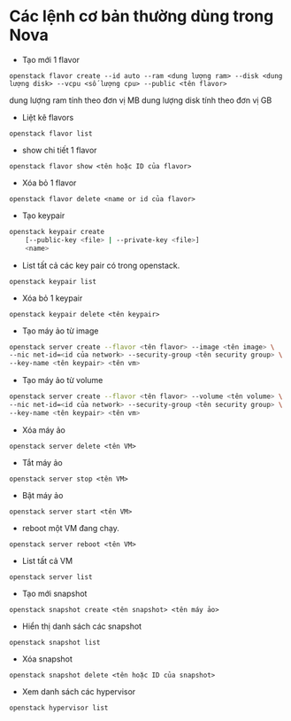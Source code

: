 # Các lệnh cơ bản thường dùng trong Nova

- Tạo mới 1 flavor

`openstack flavor create --id auto --ram <dung lượng ram> --disk <dung lượng disk> --vcpu <số lượng cpu> --public <tên flavor>`

dung lượng ram tính theo đơn vị MB
dung lượng disk tính theo đơn vị GB

- Liệt kê flavors

`openstack flavor list`

- show chi tiết 1 flavor

`openstack flavor show <tên hoặc ID của flavor>`

- Xóa bỏ 1 flavor

`openstack flavor delete <name or id của flavor>`

- Tạo keypair

``` sh
openstack keypair create
    [--public-key <file> | --private-key <file>]
    <name>
```

- List tất cả các key pair có trong openstack.

`openstack keypair list`

- Xóa bỏ 1 keypair

`openstack keypair delete <tên keypair>`


- Tạo máy ảo từ image

``` sh
openstack server create --flavor <tên flavor> --image <tên image> \
--nic net-id=<id của network> --security-group <tên security group> \
--key-name <tên keypair> <tên vm>
```

- Tạo máy ảo từ volume

``` sh
openstack server create --flavor <tên flavor> --volume <tên volume> \
--nic net-id=<id của network> --security-group <tên security group> \
--key-name <tên keypair> <tên vm>
```

-  Xóa máy ảo

`openstack server delete <tên VM>`

- Tắt máy ảo

`openstack server stop <tên VM>`

- Bật máy ảo

`openstack server start <tên VM>`

- reboot một VM đang chạy.

`openstack server reboot <tên VM>`

- List tất cả VM

`openstack server list`

- Tạo mới snapshot

`openstack snapshot create <tên snapshot> <tên máy ảo>`

- Hiển thị danh sách các snapshot

`openstack snapshot list`

- Xóa snapshot

`openstack snapshot delete <tên hoặc ID của snapshot>`

- Xem danh sách các hypervisor

`openstack hypervisor list`